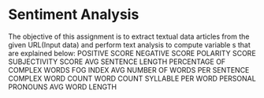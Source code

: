 # Sentiment Analysis
  The objective of this assignment is to extract textual data articles from the given URL(Input data) and perform text analysis to compute variable
  s that are explained below: 
      POSITIVE SCORE
                NEGATIVE SCORE
                POLARITY SCORE
                SUBJECTIVITY SCORE
                AVG SENTENCE LENGTH
                PERCENTAGE OF COMPLEX WORDS
                FOG INDEX
                AVG NUMBER OF WORDS PER SENTENCE
                COMPLEX WORD COUNT
                WORD COUNT
                SYLLABLE PER WORD
                PERSONAL PRONOUNS
                AVG WORD LENGTH


